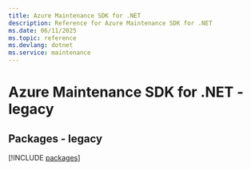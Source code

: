 ```yaml
---
title: Azure Maintenance SDK for .NET
description: Reference for Azure Maintenance SDK for .NET
ms.date: 06/11/2025
ms.topic: reference
ms.devlang: dotnet
ms.service: maintenance
---
```

# Azure Maintenance SDK for .NET - legacy
## Packages - legacy
[!INCLUDE [packages](maintenance-index.md)]
